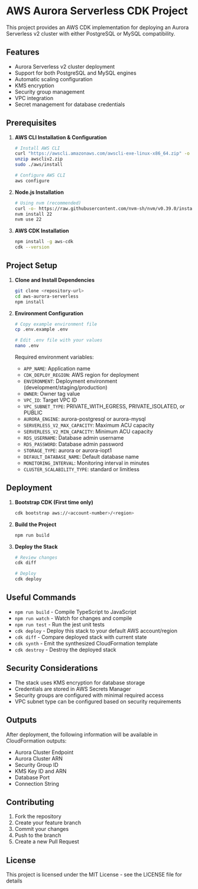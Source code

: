 # AWS Aurora Serverless CDK Project

This project provides an AWS CDK implementation for deploying an Aurora Serverless v2 cluster with either PostgreSQL or MySQL compatibility.

## Features

- Aurora Serverless v2 cluster deployment
- Support for both PostgreSQL and MySQL engines
- Automatic scaling configuration
- KMS encryption
- Security group management
- VPC integration
- Secret management for database credentials

## Prerequisites

1. **AWS CLI Installation & Configuration**

   ```bash
   # Install AWS CLI
   curl "https://awscli.amazonaws.com/awscli-exe-linux-x86_64.zip" -o "awscliv2.zip"
   unzip awscliv2.zip
   sudo ./aws/install

   # Configure AWS CLI
   aws configure
   ```

2. **Node.js Installation**

   ```bash
   # Using nvm (recommended)
   curl -o- https://raw.githubusercontent.com/nvm-sh/nvm/v0.39.0/install.sh | bash
   nvm install 22
   nvm use 22
   ```

3. **AWS CDK Installation**

   ```bash
   npm install -g aws-cdk
   cdk --version
   ```

## Project Setup

1. **Clone and Install Dependencies**

   ```bash
   git clone <repository-url>
   cd aws-aurora-serverless
   npm install
   ```

2. **Environment Configuration**

   ```bash
   # Copy example environment file
   cp .env.example .env

   # Edit .env file with your values
   nano .env
   ```

   Required environment variables:
   - `APP_NAME`: Application name
   - `CDK_DEPLOY_REGION`: AWS region for deployment
   - `ENVIRONMENT`: Deployment environment (development/staging/production)
   - `OWNER`: Owner tag value
   - `VPC_ID`: Target VPC ID
   - `VPC_SUBNET_TYPE`: PRIVATE_WITH_EGRESS, PRIVATE_ISOLATED, or PUBLIC
   - `AURORA_ENGINE`: aurora-postgresql or aurora-mysql
   - `SERVERLESS_V2_MAX_CAPACITY`: Maximum ACU capacity
   - `SERVERLESS_V2_MIN_CAPACITY`: Minimum ACU capacity
   - `RDS_USERNAME`: Database admin username
   - `RDS_PASSWORD`: Database admin password
   - `STORAGE_TYPE`: aurora or aurora-iopt1
   - `DEFAULT_DATABASE_NAME`: Default database name
   - `MONITORING_INTERVAL`: Monitoring interval in minutes
   - `CLUSTER_SCALABILITY_TYPE`: standard or limitless

## Deployment

1. **Bootstrap CDK (First time only)**

   ```bash
   cdk bootstrap aws://<account-number>/<region>
   ```

2. **Build the Project**

   ```bash
   npm run build
   ```

3. **Deploy the Stack**

   ```bash
   # Review changes
   cdk diff

   # Deploy
   cdk deploy
   ```

## Useful Commands

- `npm run build`   - Compile TypeScript to JavaScript
- `npm run watch`   - Watch for changes and compile
- `npm run test`    - Run the jest unit tests
- `cdk deploy`      - Deploy this stack to your default AWS account/region
- `cdk diff`        - Compare deployed stack with current state
- `cdk synth`       - Emit the synthesized CloudFormation template
- `cdk destroy`     - Destroy the deployed stack

## Security Considerations

- The stack uses KMS encryption for database storage
- Credentials are stored in AWS Secrets Manager
- Security groups are configured with minimal required access
- VPC subnet type can be configured based on security requirements

## Outputs

After deployment, the following information will be available in CloudFormation outputs:

- Aurora Cluster Endpoint
- Aurora Cluster ARN
- Security Group ID
- KMS Key ID and ARN
- Database Port
- Connection String

## Contributing

1. Fork the repository
2. Create your feature branch
3. Commit your changes
4. Push to the branch
5. Create a new Pull Request

## License

This project is licensed under the MIT License - see the LICENSE file for details

